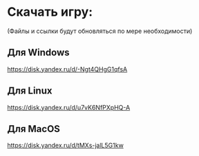 # Скачать игру:
(Файлы и ссылки будут обновляться по мере необходимости)
## Для Windows
https://disk.yandex.ru/d/-Ngt4QHgG1qfsA
## Для Linux
https://disk.yandex.ru/d/u7vK6NfPXpHQ-A
## Для MacOS
https://disk.yandex.ru/d/tMXs-jalL5G1kw
